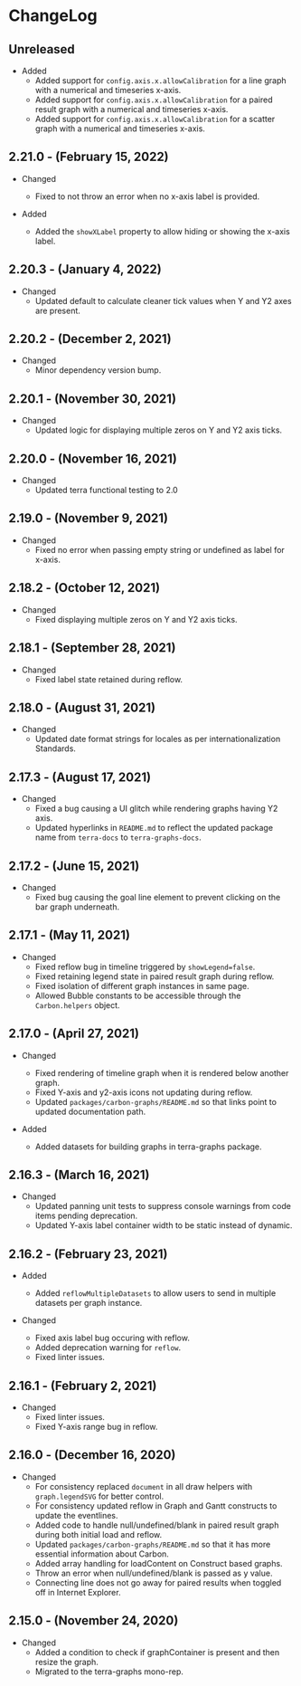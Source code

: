 # ChangeLog

## Unreleased

* Added
  * Added support for `config.axis.x.allowCalibration` for a line graph with a numerical and timeseries x-axis.
  * Added support for `config.axis.x.allowCalibration` for a paired result graph with a numerical and timeseries x-axis.
  * Added support for `config.axis.x.allowCalibration` for a scatter graph with a numerical and timeseries x-axis.

## 2.21.0 - (February 15, 2022)

* Changed
  * Fixed to not throw an error when no x-axis label is provided.

* Added
  * Added the `showXLabel` property to allow hiding or showing the x-axis label.

## 2.20.3 - (January 4, 2022)

* Changed
  * Updated default to calculate cleaner tick values when Y and Y2 axes are present.

## 2.20.2 - (December 2, 2021)

* Changed
  * Minor dependency version bump.

## 2.20.1 - (November 30, 2021)

* Changed
  * Updated logic for displaying multiple zeros on Y and Y2 axis ticks.

## 2.20.0 - (November 16, 2021)

* Changed
  * Updated terra functional testing to 2.0

## 2.19.0 - (November 9, 2021)

* Changed
  * Fixed no error when passing empty string or undefined as label for x-axis.

## 2.18.2 - (October 12, 2021)

* Changed
  * Fixed displaying multiple zeros on Y and Y2 axis ticks.

## 2.18.1 - (September 28, 2021)

* Changed
  * Fixed label state retained during reflow.

## 2.18.0 - (August 31, 2021)

* Changed
  * Updated date format strings for locales as per internationalization Standards.

## 2.17.3 - (August 17, 2021)

* Changed
  * Fixed a bug causing a UI glitch while rendering graphs having Y2 axis.
  * Updated hyperlinks in `README.md` to reflect the updated package name from `terra-docs` to `terra-graphs-docs`.

## 2.17.2 - (June 15, 2021)

* Changed
  * Fixed bug causing the goal line element to prevent clicking on the bar graph underneath.


## 2.17.1 - (May 11, 2021)

* Changed
  * Fixed reflow bug in timeline triggered by `showLegend=false`.
  * Fixed retaining legend state in paired result graph during reflow.
  * Fixed isolation of different graph instances in same page.
  * Allowed Bubble constants to be accessible through the `Carbon.helpers` object.

## 2.17.0 - (April 27, 2021)

* Changed
  * Fixed rendering of timeline graph when it is rendered below another graph.
  * Fixed Y-axis and y2-axis icons not updating during reflow.
  * Updated `packages/carbon-graphs/README.md` so that links point to updated documentation path.

* Added
  * Added datasets for building graphs in terra-graphs package.

## 2.16.3 - (March 16, 2021)

* Changed
  * Updated panning unit tests to suppress console warnings from code items pending deprecation.
  * Updated Y-axis label container width to be static instead of dynamic.

## 2.16.2 - (February 23, 2021)

* Added
  * Added `reflowMultipleDatasets` to allow users to send in multiple datasets per graph instance.

* Changed
  * Fixed axis label bug occuring with reflow.
  * Added deprecation warning for `reflow`.
  * Fixed linter issues.

## 2.16.1 - (February 2, 2021)

* Changed
  * Fixed linter issues.
  * Fixed Y-axis range bug in reflow.

## 2.16.0 - (December 16, 2020)

* Changed
  * For consistency replaced `document` in all draw helpers with `graph.legendSVG` for better control.
  * For consistency updated reflow in Graph and Gantt constructs to update the eventlines.
  * Added code to handle null/undefined/blank in paired result graph during both initial load and reflow.
  * Updated `packages/carbon-graphs/README.md` so that it has more essential information about Carbon.
  * Added array handling for loadContent on Construct based graphs.
  * Throw an error when null/undefined/blank is passed as y value.
  * Connecting line does not go away for paired results when toggled off in Internet Explorer.

## 2.15.0 - (November 24, 2020)

* Changed
  * Added a condition to check if graphContainer is present and then resize the graph.
  * Migrated to the terra-graphs mono-rep.
